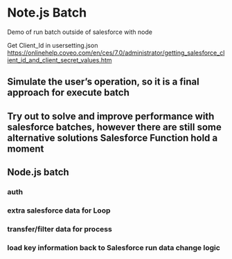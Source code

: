 # Note.js Batch
Demo of run batch outside of salesforce with node

Get Client_Id in usersetting.json
https://onlinehelp.coveo.com/en/ces/7.0/administrator/getting_salesforce_client_id_and_client_secret_values.htm

## Simulate the user’s operation, so it is a final approach for execute batch 
## Try out to solve and improve performance with salesforce batches, however there are still some alternative solutions Salesforce Function hold a moment 
##  Node.js batch
###    auth
###   extra salesforce data for Loop
###   transfer/filter data for process 
###   load key information back to Salesforce run data change logic

